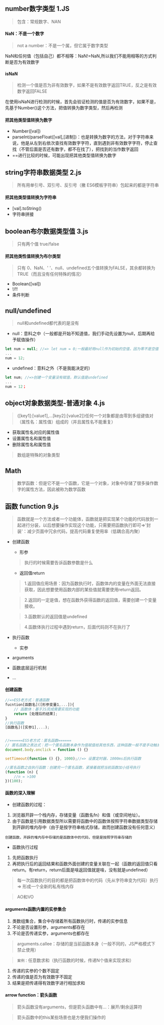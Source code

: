 ## number数字类型 1.JS
> 包含：常规数字、NAN
#### NaN：不是一个数字
> not a number：不是一个属，但它属于数字类型

NaN和任何值（包括自己）都不相等：NaN!=NaN,所以我们不能用相等的方式判断是否为有效数字

#### isNaN
> 检测一个值是否为非有效数字，如果不是有效数字返回TRUE，反之是有效数字返回FALSE

在使用isNaN进行检测的时候，首先会验证检测的值是否为有效数字，如果不是，先基于Number()这个方法，把值转换为数字类型，然后再检测

#### 把其他类型值转换为数字
- Number([val])
- parseInt/parseFloat([val],[进制])：也是转换为数字的方法，对于字符串来说，他是从左到右依次查找有效数字字符，直到遇到非有效数字字符，停止查找（不管后面是否还有数字，都不在找了），把找到的当作数字返回
- ==进行比较的时候，可能出现把其他类型值转换为数字

## string字符串数据类型 2.js
> 所有用单引号、双引号、反引号（撇 ES6模板字符串）包起来的都是字符串

#### 把其他类型值转换为字符串
- [val].toString()
- 字符串拼接

## boolean布尔数据类型值 3.js
> 只有两个值 true/false

#### 把其他类性值转换为布尔类型
> 只有 0、NaN、' '、null、undefined五个值转换为FALSE，其余都转换为TRUE（而且没有任何特殊的情况）

- Boolean([val])
- !/!!
- 条件判断

## null/undefined
> null和undefined都代表的是没有

- null：意料之中（一般都是开始不知道值，我们手动先设置为null，后期再给予赋值操作）
```javascript
let num = null; //=> let num = 0;一般最好用null作为初始的空值，因为零不是空值，它在栈内存中有自己的存储空间（占了位置）
...
num = 12;
```
- undefined：意料之外（不是我能决定的）
```javascript
let num; //=>创建一个变量没有赋值，默认值是undefined
...
num = 12；
```

## object对象数据类型-普通对象 4.js
> {[key1]:[value1],...[key2]:[value2]}任何一个对象都是由零到多组键值对（属性名：属性值）组成的（并且属性名不能重复）
- 获取属性名对应的属性值
- 设置属性名和属性值
- 删除属性名和属性值

> 数组是特殊的对象类型


## Math
> 数学函数：但是它不是一个函数，它是一个对象，对象中存储了很多操作数字的属性方法，因此被称为数学函数



## 函数 function 9.js
> 函数就是一个方法或者一个功能体，函数就是把实现某个功能的代码放到一起进行分装，以后想要操作实现这个功能，只需要把函数执行即可=>'封装'：减少页面中冗余代码，提高代码重复使用率（低耦合高内聚）

- 创建函数
  + 形参
  > 执行的时候需要告诉函数参数是什么
  + 返回值return
  > 1.返回值应用场景：因为函数执行时，函数体内的变量在外面无法直接获取，因此想要使用函数内部的某些值就需要使用return返回。

  > 2.返回的一定是值，想在函数外获得函数的返回值，需要创建一个变量接收。

  > 3.函数默认的返回值是undefined

  > 4.函数体执行过程中遇到return，后面代码则不在执行了
- 执行函数
  + 实参
- arguments
- 函数底层运行机制
- ...

#### 创建函数
```javascript
//=>ES5老方式：普通函数
fucntion[函数名]([形参变量1,...]){
    // 函数体：基于JS完成需要实现的功能
    return [处理后的结果];
}
//执行函数
[函数名]([实参1],...);


//======ES5老方式：匿名函数======
// 匿名函数之表达式：把一个匿名函数本身作为值赋值给其他东西，这种函数一般不是手动触发执行，而是靠其他程序驱动触发执行（例如：触发某个事件的时候把函数执行）
document.body.onclick = function () {}

setTimeout(function () {}, 1000);//=> 设置定时器，1000ms后执行函数

//匿名函数之自执行函数：创建完一个匿名函数，紧接着就把当前函数加小括号执行
(function (n) { 
    //n = >100 
})(100);
```

#### 函数的深入理解

- 创建函数的过程：
1. 浏览器开辟一个栈内存，存储变量（函数名fn）和值（或空间地址）。
2. 由于函数是引用数据类型所以需要将函数中的函数体按照字符串数据类型存储到开辟的堆内存中（由于是按字符串格式存储，故而创建函数没有任何意义）
   

`创建函数，开辟的堆内存中存储的是函数体中的代码，但是是按照字符串存储的`

- 函数执行过程

1. 先把函数执行
2. 再把执行后的返回结果和函数外面创建的变量关联在一起（函数的返回值只看return。有return，return后面是啥返回值就是啥，没有就是undefined）

> 每一次函数执行的目的都是把函数体中的代码（先从字符串变为代码）执行 => 形成一个全新的私有栈内存

> AO和VO

#### arguments函数内置的实参集合
  1. 类数组集合，集合中存储着所有函数执行时，传递的实参信息
  2. 不论是否设置形参，arguments都存在
  3. 不论是否传递实参，arguments也都存在

  > arguments.callee：存储的是当前函数本身（一般不同的，JS严格模式下禁止使用）

  > `案例：`任意数求和（执行函数的时候，传递N个值来实现求和）
  1. 传递的实参的个数不固定
  2. 传递的值是否为有效数字不固定
  3. 结果是把传递得有效数字进行相加求和

#### arrow function：箭头函数
> 箭头函数没有arguments，但是箭头函数中有...：展开/剩余运算符

> 箭头函数中的this某些场景也是方便我们操作的



